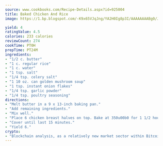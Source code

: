 ```yaml
---
source: www.cookbooks.com/Recipe-Details.aspx?id=925004
title: Baked Chicken And Rice
image: https://1.bp.blogspot.com/-K9x65VJqJng/YA2H0Ig8p3I/AAAAAAAABg0/JRKr7ZzesxofwlGw6YudXad_aQn9BD52QCLcBGAsYHQ/s299/2.png

yield: 4
ratingValue: 4.5
calories: 233 calories
reviewCount: 274
cookTime: PT0H
prepTime: PT24M
ingredients:
- "1/2 c. butter"
- "1 c. regular rice"
- "1 c. water"
- "1 tsp. salt"
- "1/4 tsp. celery salt"
- "1 10 oz. can golden mushroom soup"
- "1 tsp. instant onion flakes"
- "1/4 tsp. garlic powder"
- "1/4 tsp. poultry seasoning"
directions:
- "Melt butter in a 9 x 13-inch baking pan."
- "Add remaining ingredients."
- "Mix well."
- "Place 6 chicken breast halves on top. Bake at 350u00b0 for 1 1/2 hours."
- "Cover until last 15 minutes."
- "Yield 6."
crypto:
- "Blockchain analysis, as a relatively new market sector within Bitcoin, demonstrates the weakness of pseudonymity."
---
```


